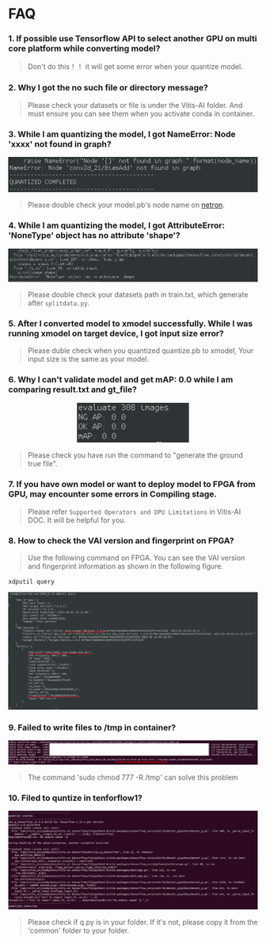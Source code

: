 # FAQ

### 1. If possible use Tensorflow API to select another GPU on multi core platform while converting model?
   > Don't do this！！ it will get some error when your quantize model.

### 2. Why I got the no such file or directory message?
   > Please check your datasets or file is under the Vitis-AI folder. And must ensure you can see them when you activate conda in container.

### 3. While I am quantizing the model, I got NameError: Node 'xxxx' not found in graph?
   <div align="center"><img width="100%" height="45%" src="fig/node_name_error.png"></div>
   
   > Please double check your model.pb's node name on [netron]( https://netron.app/).

### 4. While I am quantizing the model, I got AttributeError: 'NoneType' object has no attribute 'shape'?
   <div align="center"><img width="100%" height="45%" src="fig/quantize_no_image_error.png"></div>

   > Please double check your datasets path in train.txt, which generate after `splitdata.py`.

### 5. After I converted model to xmodel successfully. While I was running xmodel on target device, I got input size error?
   > Please duble check when you quantized quantize.pb to xmodel, Your input size is the same as your model.

### 6. Why I can't validate model and get mAP: 0.0 while I am comparing result.txt and gt_file?
   <div align="center"><img width="45%" height="45%" src="fig/verify_error.png"></div>

   >  Please check you have run the command to "generate the ground true file".

### 7. If you have own model or want to deploy model to FPGA from GPU, may encounter some errors in Compiling stage.
   > Please refer `Supported Operators and DPU Limitations` in Vitis-AI DOC. It will be helpful for you.

### 8. How to check the VAI version and fingerprint on FPGA?
   > Use the following command on FPGA. You can see the VAI version and fingerprint information as shown in the following figure.
   ```
   xdputil query
   ```
   <div align="center"><img width="100%" height="100%" src="fig/VAI_fingerprint.png"></div>

### 9. Failed to write files to /tmp in container?
   <div align="center"><img width="100%" height="100%" src="fig/failed_write_tmp.png"></div>
   
   > The command 'sudo chmod 777 -R /tmp' can solve this problem

### 10. Filed to quntize in tenforflow1?
   <div align="center"><img width="100%" height="100%" src="fig/failed_q.png"></div>
   
   > Please check if q.py is in your folder. If it's not, please copy it from the 'common' folder to your folder.